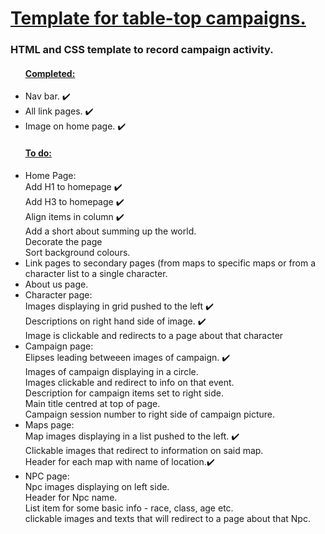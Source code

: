 <h1> <ins> Template for table-top campaigns. </ins> </h1>
<h3> HTML and CSS template to record campaign activity. </h3>

<ul>  
  <h4> <ins> Completed: </ins> </h4>
  <li> Nav bar. ✔️ </li>
  <li> All link pages. ✔️ </li>
  <li> Image on home page. ✔️ </li>
</ul>

<ul>
<h4> <ins> To do: </ins> </h4>
  <li> Home Page:<br> 
    Add H1 to homepage ✔️ <br>
    Add H3 to homepage ✔️ <br>
    Align items in column ✔️ <br>
    Add a short about summing up the world. <br>
    Decorate the page <br> 
    Sort background colours.
  </li>
  <li> Link pages to secondary pages (from maps to specific maps or from a character list to a single character. </li>
  <li> About us page.</li>
  <li> Character page:<br>
    Images displaying in grid pushed to the left ✔️<br> 
    Descriptions on right hand side of image. ✔️ <br> 
    Image is clickable and redirects to a page about that character </li>
  <li> Campaign page: <br> 
    Elipses leading betweeen images of campaign. ✔️ <br> 
    Images of campaign displaying in a circle. <br> 
    Images clickable and redirect to info on that event. <br>
    Description for campaign items set to right side. <br>
    Main title centred at top of page. <br>
    Campaign session number to right side of campaign picture. 
      
  </li>
  <li> Maps page: <br> 
    Map images displaying in a list pushed to the left. ✔️ <br> 
    Clickable images that redirect to information on said map. <br> 
    Header for each map with name of location.✔️ </li>  
  <li> NPC page: <br> 
    Npc images displaying on left side. <br> 
    Header for Npc name. <br> List item for some basic info - race, class, age etc. <br>
    clickable images and texts that will redirect to a page about that Npc. </li>

</ul>
